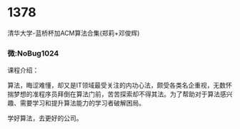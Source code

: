 # 1378
清华大学-蓝桥杯加ACM算法合集(郑莉+邓俊辉)
### 微:NoBug1024 


课程介绍：

算法，晦涩难懂，却又是IT领域最受关注的内功心法，颇受各类名企重视，无数怀揣梦想的准程序员拜倒在算法门前，苦苦探索却不得其法。为了帮助对于算法感兴趣、需要学习和提升算法能力的学习者破解困局。

学好算法，去更好的公司。
